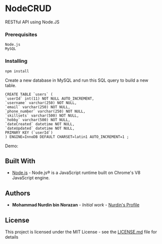 # NodeCRUD

RESTful API using Node.JS


### Prerequisites

```
Node.js
MySQL
```

### Installing

```
npm install
```

Create a new database in MySQL and run this SQL query to build a new table.

```
CREATE TABLE `users` (
`userId` int(11) NOT NULL AUTO_INCREMENT,
`username` varchar(250) NOT NULL,
`email` varchar(250) NOT NULL,
`phone_number` varchar(250) NOT NULL,
`skillsets` varchar(500) NOT NULL,
`hobby` varchar(500) NOT NULL,
`dateCreated` datetime NOT NULL,
`dateUpdated` datetime NOT NULL,
PRIMARY KEY (`userId`)
) ENGINE=InnoDB DEFAULT CHARSET=latin1 AUTO_INCREMENT=1 ;
```

Demo: 

## Built With

* [Node.js](https://nodejs.org/en/docs/) - Node.js® is a JavaScript runtime built on Chrome's V8 JavaScript engine.

## Authors

* **Mohammad Nurdin bin Norazan** - *Initial work* - [Nurdin's Profile](http://www.revivalx.com/my/)

## License

This project is licensed under the MIT License - see the [LICENSE.md](LICENSE.md) file for details
